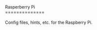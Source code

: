 Rasperberry Pi<br/>
==============<br/>
<br/>
Config files, hints, etc. for the Raspberry Pi.<br/>
<br/>


